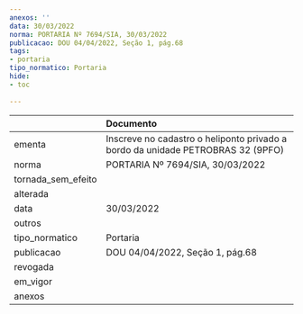 ```yaml
---
anexos: ''
data: 30/03/2022
norma: PORTARIA Nº 7694/SIA, 30/03/2022
publicacao: DOU 04/04/2022, Seção 1, pág.68
tags:
- portaria
tipo_normatico: Portaria
hide: 
- toc 
 
---
```


|                    | Documento                                                                       |
|:-------------------|:--------------------------------------------------------------------------------|
| ementa             | Inscreve no cadastro o heliponto privado a bordo da unidade PETROBRAS 32 (9PFO) |
| norma              | PORTARIA Nº 7694/SIA, 30/03/2022                                                |
| tornada_sem_efeito |                                                                                 |
| alterada           |                                                                                 |
| data               | 30/03/2022                                                                      |
| outros             |                                                                                 |
| tipo_normatico     | Portaria                                                                        |
| publicacao         | DOU 04/04/2022, Seção 1, pág.68                                                 |
| revogada           |                                                                                 |
| em_vigor           |                                                                                 |
| anexos             |                                                                                 |